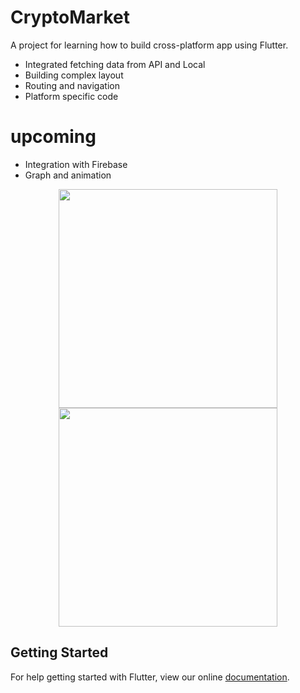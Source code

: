 # CryptoMarket

A project for learning how to build cross-platform app using Flutter.
- Integrated fetching data from API and Local
- Building complex layout
- Routing and navigation
- Platform specific code

# upcoming
- Integration with Firebase
- Graph and animation

<p align="center">
  <img src="https://github.com/prathanbomb/crypto_market/blob/master/screenshot/Screenshot_1508310487.png" width="350"/>
  <img src="https://github.com/prathanbomb/crypto_market/blob/master/screenshot/Simulator%20Screen%20Shot%20-%20iPhone%208%20-%202017-10-18%20at%2014.01.52.png" width="350"/>
</p>

## Getting Started

For help getting started with Flutter, view our online
[documentation](http://flutter.io/).
